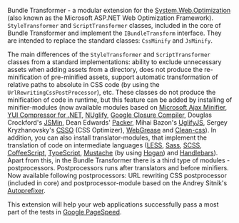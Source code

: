 Bundle Transformer - a modular extension for the [System.Web.Optimization](https://github.com/aspnet/AspNetWebOptimization) (also known as the Microsoft ASP.NET Web Optimization Framework).
`StyleTransformer` and `ScriptTransformer` classes, included in the core of Bundle Transformer and implement the `IBundleTransform` interface.
They are intended to replace the standard classes: `CssMinify` and `JsMinify`.

The main differences of the `StyleTransformer` and `ScriptTransformer` classes from a standard implementations: ability to exclude unnecessary assets when adding assets from a directory, does not produce the re-minification of pre-minified assets, support automatic transformation of relative paths to absolute in CSS code (by using the `UrlRewritingCssPostProcessor`), etc.
These classes do not produce the minification of code in runtime, but this feature can be added by installing of minifier-modules (now available modules based on [Microsoft Ajax Minifier](https://github.com/microsoft/ajaxmin), [YUI Compressor for .NET](https://github.com/YUICompressor-NET/YUICompressor.NET), [NUglify](https://github.com/trullock/NUglify), [Google Closure Compiler](https://developers.google.com/closure/compiler/), Douglas Crockford's [JSMin](https://github.com/douglascrockford/JSMin), Dean Edwards' [Packer](http://dean.edwards.name/packer/), Mihai Bazon's [UglifyJS](https://github.com/mishoo/UglifyJS), Sergey Kryzhanovsky's [CSSO](https://github.com/css/csso) (CSS Optimizer), [WebGrease](https://www.nuget.org/packages/WebGrease) and [Clean-css](https://github.com/clean-css/clean-css)).
In addition, you can also install translator-modules, that implement the translation of code on intermediate languages ([LESS](https://lesscss.org/), [Sass](https://sass-lang.com/), [SCSS](https://sass-lang.com/), [CoffeeScript](https://coffeescript.org/), [TypeScript](https://www.typescriptlang.org/), [Mustache](https://mustache.github.io/) (by using [Hogan](https://twitter.github.io/hogan.js/)) and [Handlebars](https://handlebarsjs.com/)).
Apart from this, in the Bundle Transformer there is a third type of modules - postprocessors. Postprocessors runs after translators and before minifiers.
Now available following postprocessors: URL rewriting CSS postprocessor (included in core) and postprocessor-module based on the Andrey Sitnik's [Autoprefixer](https://github.com/postcss/autoprefixer).

This extension will help your web applications successfully pass a most part of the tests in [Google PageSpeed](https://pagespeed.web.dev/).